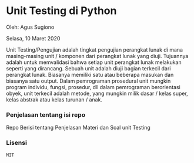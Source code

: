 # Unit Testing di Python

Oleh: Agus Sugiono

Selasa, 10 Maret 2020

Unit Testing/Pengujian adalah tingkat pengujian perangkat lunak di mana
masing-masing unit / komponen dari perangkat lunak yang diuji. Tujuannya adalah
untuk memvalidasi bahwa setiap unit perangkat lunak melakukan
seperti yang dirancang. Sebuah unit adalah diuji bagian terkecil dari perangkat
lunak. Biasanya memiliki satu atau beberapa masukan dan biasanya satu output.
Dalam pemrograman prosedural unit mungkin program individu, fungsi, prosedur,
dll dalam pemrograman berorientasi obyek, unit terkecil adalah metode, yang
mungkin milik dasar / kelas super, kelas abstrak atau kelas turunan / anak.


### Penjelasan tentang isi repo
Repo Berisi tentang Penjelasan Materi dan Soal unit Testing

### Lisensi
    MIT
